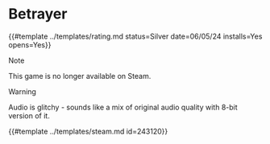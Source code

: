 # Betrayer

{{#template ../templates/rating.md status=Silver date=06/05/24 installs=Yes opens=Yes}} 

> [!NOTE]
> This game is no longer available on Steam.

> [!WARNING]
> Audio is glitchy - sounds like a mix of original audio quality with 8-bit version of it.

{{#template ../templates/steam.md id=243120}}